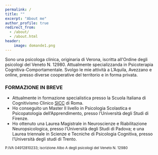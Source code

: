 ```yaml
---
permalink: /
title: ""
excerpt: "About me"
author_profile: true
redirect_from: 
  - /about/
  - /about.html
header:
    image: domande1.png
---
```




<!--### _Stai affrontando un periodo complesso e desideri uno spazio di ascolto?_-->

<!--### _La tua memoria ti sembra meno affidabile di un tempo?_-->

<!--### _Vorresti un supporto nello studio su misura per te?_-->


Sono una psicologa clinica, originaria di Verona, iscritta all'Ordine degli psicologi del Veneto N. 12980. Attualmente specializzanda in Psicoterapia Cognitiva-Comportamentale.  Svolgo le mie attività a L’Aquila, Avezzano e online, presso diverse cooperative del territorio e in forma privata. 

### FORMAZIONE IN BREVE 
- Attualmente in formazione specialistica presso la Scuola Italiana di Cognitivismo Clinico [SICC](https://apc.it/) di Roma. 
- Ho conseguito un Master II livello in Psicologia Scolastica e Psicopatologia dell’Apprendimento, presso l’Università degli Studi di Firenze.
- Ho ottenuto una Laurea Magistrale in Neuroscienze e Riabilitazione Neuropsicologica, presso l’Università degli Studi di Padova; e una Laurea triennale in Scienze e Tecniche di Psicologia Cognitiva, presso l’Università degli studi di Trento.

<sub>P.IVA 04912810233; iscrizione Albo A degli psicologi del Veneto N. 12980</sub>
